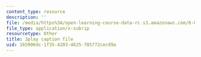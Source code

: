 ```yaml
---
content_type: resource
description: ''
file: /media/https%3A/open-learning-course-data-rc.s3.amazonaws.com/8-06-quantum-physics-iii-spring-2018/165906dc1f3542034625785772cecd9a_pBvHt3Nea6Q.srt
file_type: application/x-subrip
resourcetype: Other
title: 3play caption file
uid: 165906dc-1f35-4203-4625-785772cecd9a
---
```

